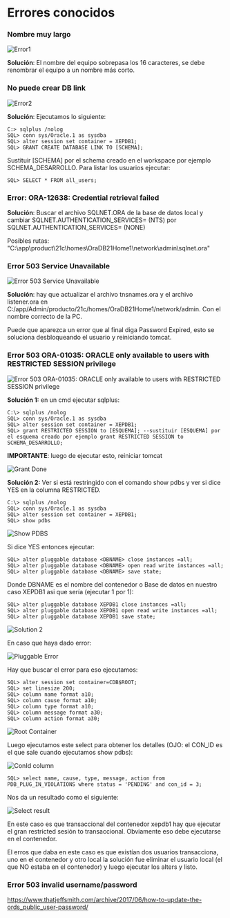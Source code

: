 # Errores conocidos

### Nombre muy largo

![Error1](./images/error_1.png)

**Solución**: El nombre del equipo sobrepasa los 16 caracteres, se debe renombrar el equipo a un nombre más corto.

### No puede crear DB link

![Error2](./images/error_2.png)

**Solución**: Ejecutamos lo siguiente:

```
C:> sqlplus /nolog
SQL> conn sys/Oracle.1 as sysdba
SQL> alter session set container = XEPDB1;
SQL> GRANT CREATE DATABASE LINK TO [SCHEMA];
```

Sustituir [SCHEMA] por el schema creado en el workspace por ejemplo SCHEMA_DESARROLLO. Para listar los usuarios ejecutar:

```
SQL> SELECT * FROM all_users;
```

### Error: ORA-12638: Credential retrieval failed

**Solución**: Buscar el archivo SQLNET.ORA de la base de datos local y cambiar SQLNET.AUTHENTICATION_SERVICES= (NTS) por SQLNET.AUTHENTICATION_SERVICES= (NONE)

Posibles rutas: "C:\app\product\21c\homes\OraDB21Home1\network\admin\sqlnet.ora"

### Error 503 Service Unavailable

![Error 503 Service Unavailable](./images/error_503_service_unavailable.png)

**Solución**: hay que actualizar el archivo tnsnames.ora y el archivo listener.ora en C:/app/Admin/producto/21c/homes/OraDB21Home1/network/admin. Con el nombre correcto de la PC.

Puede que aparezca un error que al final diga Password Expired, esto se soluciona desbloqueando el usuario y reiniciando tomcat.

### Error 503 ORA-01035: ORACLE only available to users with RESTRICTED SESSION privilege

![Error 503 ORA-01035: ORACLE only available to users with RESTRICTED SESSION privilege](./images/error_503_ora-01035.png)

**Solución 1:** en un cmd ejecutar sqlplus:

```
C:\> sqlplus /nolog
SQL> conn sys/Oracle.1 as sysdba
SQL> alter session set container = XEPDB1;
SQL> grant RESTRICTED SESSION to [ESQUEMA]; --sustituir [ESQUEMA] por el esquema creado por ejemplo grant RESTRICTED SESSION to SCHEMA_DESARROLLO;
```

**IMPORTANTE**: luego de ejecutar esto, reiniciar tomcat

![Grant Done](./images/grant_restricted_done.png)

**Solución 2:** Ver si está restringido con el comando show pdbs y ver si dice YES en la columna RESTRICTED.

```
C:\> sqlplus /nolog
SQL> conn sys/Oracle.1 as sysdba
SQL> alter session set container = XEPDB1;
SQL> show pdbs
```

![Show PDBS](./images/show_pdbs.png)

Si dice YES entonces ejecutar:

```
SQL> alter pluggable database <DBNAME> close instances =all;
SQL> alter pluggable database <DBNAME> open read write instances =all;
SQL> alter pluggable database <DBNAME> save state;
```

Donde DBNAME es el nombre del contenedor o Base de datos en nuestro caso XEPDB1 asi que sería (ejecutar 1 por 1):

```
SQL> alter pluggable database XEPDB1 close instances =all;
SQL> alter pluggable database XEPDB1 open read write instances =all;
SQL> alter pluggable database XEPDB1 save state;

```

![Solution 2](./images/solution_2.png)

En caso que haya dado error:

![Pluggable Error](./images/pluggable_error.png)

Hay que buscar el error para eso ejecutamos:

```
SQL> alter session set container=CDB$ROOT;
SQL> set linesize 200;
SQL> column name format a10;
SQL> column cause format a10;
SQL> column type format a10;
SQL> column message format a30;
SQL> column action format a30;
```

![Root Container](./images/root_container.png)

Luego ejecutamos este select para obtener los detalles (OJO: el CON_ID es el que sale cuando ejecutamos show pdbs):

![ConId column](./images/con_id_column.png)

```
SQL> select name, cause, type, message, action from PDB_PLUG_IN_VIOLATIONS where status = 'PENDING' and con_id = 3;
```

Nos da un resultado como el siguiente:

![Select result](./images/select_result.png)

En este caso es que transaccional del contenedor xepdb1 hay que ejecutar el gran restricted sesión to transaccional. Obviamente eso debe ejecutarse en el contenedor.

El erros que daba en este caso es que existían dos usuarios transacciona, uno en el contenedor y otro local la solución fue eliminar el usuario local (el que NO estaba en el contenedor) y luego ejecutar los alters y listo.

### Error 503 invalid username/password

https://www.thatjeffsmith.com/archive/2017/06/how-to-update-the-ords_public_user-password/